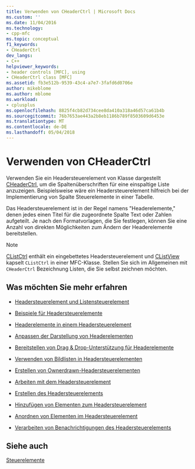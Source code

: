 ```yaml
---
title: Verwenden von CHeaderCtrl | Microsoft Docs
ms.custom: ''
ms.date: 11/04/2016
ms.technology:
- cpp-mfc
ms.topic: conceptual
f1_keywords:
- CHeaderCtrl
dev_langs:
- C++
helpviewer_keywords:
- header controls [MFC], using
- CHeaderCtrl class [MFC]
ms.assetid: fb3e512b-9539-43c4-a7e7-3fafd6d0706e
author: mikeblome
ms.author: mblome
ms.workload:
- cplusplus
ms.openlocfilehash: 8825f4cb82d734cee8da410a318a46d57ca61b4b
ms.sourcegitcommit: 76b7653ae443a2b8eb1186b789f8503609d6453e
ms.translationtype: MT
ms.contentlocale: de-DE
ms.lasthandoff: 05/04/2018
---
```

# <a name="using-cheaderctrl"></a>Verwenden von CHeaderCtrl
Verwenden Sie ein Headersteuerelement von Klasse dargestellt [CHeaderCtrl](../mfc/reference/cheaderctrl-class.md), um die Spaltenüberschriften für eine einspaltige Liste anzuzeigen. Beispielsweise wäre ein Headersteuerelement hilfreich bei der Implementierung von Spalte Steuerelemente in einer Tabelle.  
  
 Das Headersteuerelement ist in der Regel namens "Headerelemente," denen jedes einen Titel für die zugeordnete Spalte Text oder Zahlen aufgeteilt. Je nach den Formatvorlagen, die Sie festlegen, können Sie eine Anzahl von direkten Möglichkeiten zum Ändern der Headerelemente bereitstellen.  
  
> [!NOTE]
>  [CListCtrl](../mfc/reference/clistctrl-class.md) enthält ein eingebettetes Headersteuerelement und [CListView](../mfc/reference/clistview-class.md) kapselt `CListCtrl` in einer MFC-Klasse. Stellen Sie sich im Allgemeinen mit `CHeaderCtrl` Bezeichnung Listen, die Sie selbst zeichnen möchten.  
  
## <a name="what-do-you-want-to-know-more-about"></a>Was möchten Sie mehr erfahren  
  
-   [Headersteuerelement und Listensteuerelement](../mfc/header-control-and-list-control.md)  
  
-   [Beispiele für Headersteuerelemente](../mfc/header-control-examples.md)  
  
-   [Headerelemente in einem Headersteuerelement](../mfc/header-items-in-a-header-control.md)  
  
-   [Anpassen der Darstellung von Headerelementen](../mfc/customizing-the-header-item-s-appearance.md)  
  
-   [Bereitstellen von Drag & Drop-Unterstützung für Headerelemente](../mfc/providing-drag-and-drop-support-for-header-items.md)  
  
-   [Verwenden von Bildlisten in Headersteuerelementen](../mfc/using-image-lists-with-header-controls.md)  
  
-   [Erstellen von Ownerdrawn-Headersteuerelementen](../mfc/making-owner-drawn-header-controls.md)  
  
-   [Arbeiten mit dem Headersteuerelement](../mfc/working-with-a-header-control.md)  
  
-   [Erstellen des Headersteuerelements](../mfc/creating-the-header-control.md)  
  
-   [Hinzufügen von Elementen zum Headersteuerelement](../mfc/adding-items-to-the-header-control.md)  
  
-   [Anordnen von Elementen im Headersteuerelement](../mfc/ordering-items-in-the-header-control.md)  
  
-   [Verarbeiten von Benachrichtigungen des Headersteuerelements](../mfc/processing-header-control-notifications.md)  
  
## <a name="see-also"></a>Siehe auch  
 [Steuerelemente](../mfc/controls-mfc.md)


